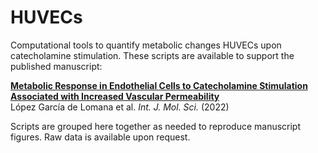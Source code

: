 # HUVECs
Computational tools to quantify metabolic changes HUVECs upon catecholamine stimulation. 
These scripts are available to support the published manuscript:

[**Metabolic Response in Endothelial Cells to Catecholamine Stimulation Associated with Increased Vascular Permeability**](https://www.mdpi.com/1422-0067/23/6/3162)  
López García de Lomana et al. 
_Int. J. Mol. Sci._ (2022)

Scripts are grouped here together as needed to reproduce manuscript figures. 
Raw data is available upon request.
